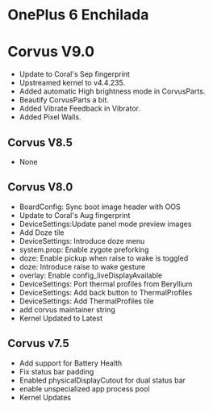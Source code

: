 # OnePlus 6 Enchilada

# Corvus V9.0

- Update to Coral's Sep fingerprint
- Upstreamed kernel to v4.4.235.
- Added automatic High brightness mode in CorvusParts.
- Beautify CorvusParts a bit.
- Added Vibrate Feedback in Vibrator.
- Added Pixel Walls.

## Corvus V8.5

- None

## Corvus V8.0

- BoardConfig: Sync boot image header with OOS
- Update to Coral's Aug fingerprint
- DeviceSettings:Update panel mode preview images
- Add Doze tile
- DeviceSettings: Introduce doze menu 
- system.prop: Enable zygote preforking
- doze: Enable pickup when raise to wake is toggled
- doze: Introduce raise to wake gesture 
- overlay: Enable config_liveDisplayAvailable
- DeviceSettings: Port thermal profiles from Beryllium 
- DeviceSettings: Add back button to ThermalProfiles 
- DeviceSettings: Add ThermalProfiles tile 
- add corvus maintainer string
- Kernel Updated to Latest

## Corvus v7.5

- Add support for Battery Health
- Fix status bar padding
- Enabled physicalDisplayCutout for dual status bar
- enable unspecialized app process pool
- Kernel Updates
